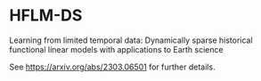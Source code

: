 # HFLM-DS
Learning from limited temporal data: Dynamically sparse historical functional linear models with applications to Earth science

See https://arxiv.org/abs/2303.06501 for further details.
